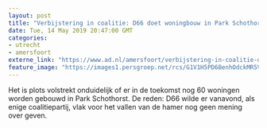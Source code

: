 ```yaml
---
layout: post
title: "Verbijstering in coalitie: D66 doet woningbouw in Park Schothorst wankelen"
date: Tue, 14 May 2019 20:47:00 GMT
categories: 
- utrecht 
- amersfoort 
externe_link: "https://www.ad.nl/amersfoort/verbijstering-in-coalitie-d66-doet-woningbouw-in-park-schothorst-wankelen~a5ec7cd0/"
feature_image: "https://images1.persgroep.net/rcs/G1V1H5PD6BenhOdckMR5V_U724U/diocontent/145236733/_fitwidth/400/?appId=21791a8992982cd8da851550a453bd7f&quality=0.7"
---
```


Het is plots volstrekt onduidelijk of er in de toekomst nog 60 woningen worden gebouwd in Park Schothorst. De reden: D66 wilde er vanavond, als enige coalitiepartij, vlak voor het vallen van de hamer nog geen mening over geven.

